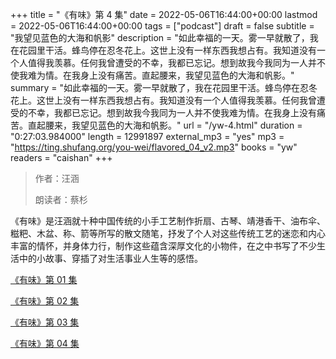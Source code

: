 +++
title = "《有味》第 4 集"
date = 2022-05-06T16:44:00+00:00
lastmod = 2022-05-06T16:44:00+00:00
tags = ["podcast"]
draft = false
subtitle = "我望见蓝色的大海和帆影"
description = "如此幸福的一天。雾一早就散了，我在花园里干活。蜂鸟停在忍冬花上。这世上没有一样东西我想占有。我知道没有一个人值得我羡慕。任何我曾遭受的不幸，我都已忘记。想到故我今我同为一人并不使我难为情。在我身上没有痛苦。直起腰来，我望见蓝色的大海和帆影。"
summary = "如此幸福的一天。雾一早就散了，我在花园里干活。蜂鸟停在忍冬花上。这世上没有一样东西我想占有。我知道没有一个人值得我羡慕。任何我曾遭受的不幸，我都已忘记。想到故我今我同为一人并不使我难为情。在我身上没有痛苦。直起腰来，我望见蓝色的大海和帆影。"
url = "/yw-4.html"
duration = "0:27:03.984000"
length = 12991897
external_mp3 = "yes"
mp3 = "https://ting.shufang.org/you-wei/flavored_04_v2.mp3"
books = "yw"
readers = "caishan"
+++

> 作者：汪涵
>
> 朗读者：蔡杉

《有味》是汪涵就十种中国传统的小手工艺制作折扇、古琴、靖港香干、油布伞、糍粑、木盆、称、箭等所写的散文随笔，抒发了个人对这些传统工艺的迷恋和内心丰富的情怀，并身体力行，制作这些蕴含深厚文化的小物件，在之中书写了不少生活中的小故事、穿插了对生活事业人生等的感悟。

[《有味》第 01 集](./yw-1.html)

[《有味》第 02 集](./yw-2.html)

[《有味》第 03 集](./yw-3.html)

[《有味》第 04 集](./yw-4.html)
